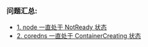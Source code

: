 ### 问题汇总:
   - [1. node 一直处于 NotReady 状态](https://github.com/xiliangMa/xiliangMa.github.io/blob/master/kubernetes/issue/1.%20node%20状态一直处于%20NotReady%20%20状态.md)
   - [2. coredns 一直处于 ContainerCreating 状态](https://github.com/xiliangMa/xiliangMa.github.io/blob/master/kubernetes/issue/2.%20coredns%20一直处于%20ContainerCreating%20状态.md)